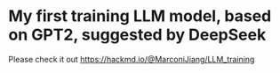 # My first training LLM model, based on GPT2, suggested by DeepSeek

Please check it out https://hackmd.io/@MarconiJiang/LLM_training
